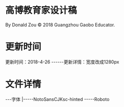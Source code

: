 # 高博教育家设计稿
By Donald Zou
© 2018 Guangzhou Gaobo Educator.

# 更新时间
更新时间：2018-4-26
------更新详情：宽度改成1280px

# 文件详情
---字体
|-----NotoSansCJKsc-hinted
   -----Roboto
